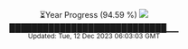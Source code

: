 <p align="center">
⏳Year Progress (94.59 %) <img src="https://file5s.ratemyserver.net/mobs/1062.gif"><br>
████████████████████████████▁▁ <br>
<sub>Updated: Tue, 12 Dec 2023 06:03:03 GMT</sub>
</p>

